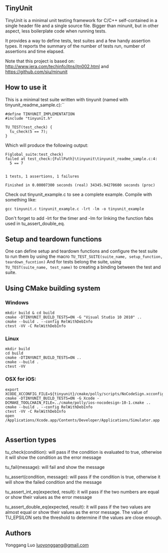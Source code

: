 ## TinyUnit

TinyUnit is a minimal unit testing framework for C/C++ self-contained in a
single header file and a single source file. Bigger than minunit, but in other 
aspect, less boilerplate code when running tests.

It provides a way to define tests, test suites and a few handy assertion
types. It reports the summary of the number of tests run, number of assertions
and time elapsed.

Note that this project is based on:
http://www.jera.com/techinfo/jtns/jtn002.html and https://github.com/siu/minunit

## How to use it

This is a minimal test suite written with tinyunit (named with tinyunit_readme_sample.c):``
```
#define TINYUNIT_IMPLEMENTATION
#include "tinyunit.h"

TU_TEST(test_check) {
  tu_check(5 == 7);
}
```

Which will produce the following output:
```
F(global_suite:test_check)
failed at test_check:{FullPath}\tinyunit\tinyunit_readme_sample.c:4:
  5 == 7


1 tests, 1 assertions, 1 failures

Finished in 0.00007300 seconds (real) 34345.94270600 seconds (proc)
```

Check out tinyunit_example.c to see a complete example.
Compile with something like:
```
gcc tinyunit.c tinyunit_example.c -lrt -lm -o tinyunit_example
```

Don't forget to add -lrt for the timer and -lm for linking the function fabs
used in tu_assert_double_eq.

## Setup and teardown functions

One can define setup and teardown functions and
configure the test suite to run them by using the macro
`TU_TEST_SUITE(suite_name, setup_function, teardown_fucntion)`
And for tests belong the suite, using `TU_TEST(suite_name, test_name)`
to creating a binding between the test and suite.

## Using CMake building system

### Windows
```
mkdir build & cd build
cmake -DTINYUNIT_BUILD_TESTS=ON -G "Visual Studio 10 2010" ..
cmake --build . --config RelWithDebInfo
ctest -VV -C RelWithDebInfo
```

### Linux
```
mkdir build
cd build
cmake -DTINYUNIT_BUILD_TESTS=ON ..
cmake --build .
ctest -VV
```

### OSX for iOS:
```
export XCODE_XCCONFIG_FILE=${tinyunit}/cmake/polly/scripts/NoCodeSign.xcconfig
cmake -DTINYUNIT_BUILD_TESTS=ON -G Xcode -DCMAKE_TOOLCHAIN_FILE=../cmake/polly/ios-nocodesign-10-1.cmake ..
cmake --build . --config RelWithDebInfo
ctest -VV -C RelWithDebInfo
open /Applications/Xcode.app/Contents/Developer/Applications/Simulator.app


```

## Assertion types

tu_check(condition): will pass if the condition is evaluated to true, otherwise
it will show the condition as the error message

tu_fail(message): will fail and show the message

tu_assert(condition, message): will pass if the condition is true, otherwise it
will show the failed condition and the message

tu_assert_int_eq(expected, result): it will pass if the two numbers are
equal or show their values as the error message

tu_assert_double_eq(expected, result): it will pass if the two values
are almost equal or show their values as the error message. The value of
TU_EPSILON sets the threshold to determine if the values are close enough.

## Authors

Yonggang Luo <luoyonggang@gmail.com>
